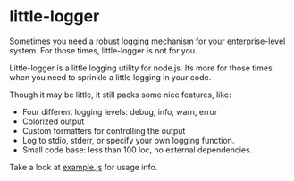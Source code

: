 # little-logger

Sometimes you need a robust logging mechanism for your enterprise-level system. For those times, little-logger is not for you.

Little-logger is a little logging utility for node.js. Its more for those times when you need to sprinkle a little logging in your code.

Though it may be little, it still packs some nice features, like:

  * Four different logging levels: debug, info, warn, error
  * Colorized output
  * Custom formatters for controlling the output
  * Log to stdio, stderr, or specify your own logging function.
  * Small code base: less than 100 loc, no external dependencies.

Take a look at [example.js](https://github.com/monsur/little-logger/blob/master/example.js) for usage info.
